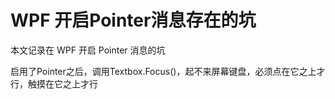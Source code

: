 # WPF 开启Pointer消息存在的坑

本文记录在 WPF 开启 Pointer 消息的坑

<!--more-->
<!-- CreateTime:2019/12/24 14:33:41 -->

<!-- 发布 -->

启用了Pointer之后，调用Textbox.Focus()，起不来屏幕键盘，必须点在它之上才行，触摸在它之上才行